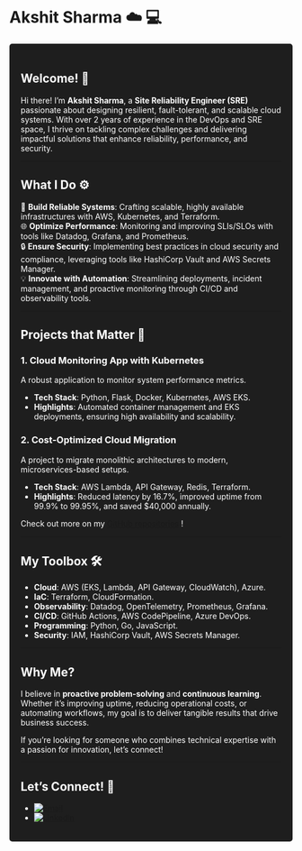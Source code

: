 # Akshit Sharma :cloud: :computer:  

<div style="background-color: #1E1E1E; color: #FFFFFF; padding: 20px; border-radius: 5px;">

## Welcome! :wave:  

Hi there! I’m **Akshit Sharma**, a **Site Reliability Engineer (SRE)** passionate about designing resilient, fault-tolerant, and scalable cloud systems. With over 2 years of experience in the DevOps and SRE space, I thrive on tackling complex challenges and delivering impactful solutions that enhance reliability, performance, and security.  

---

## What I Do :gear:  

🚀 **Build Reliable Systems**: Crafting scalable, highly available infrastructures with AWS, Kubernetes, and Terraform.  
🌐 **Optimize Performance**: Monitoring and improving SLIs/SLOs with tools like Datadog, Grafana, and Prometheus.  
🔒 **Ensure Security**: Implementing best practices in cloud security and compliance, leveraging tools like HashiCorp Vault and AWS Secrets Manager.  
💡 **Innovate with Automation**: Streamlining deployments, incident management, and proactive monitoring through CI/CD and observability tools.  

---

## Projects that Matter :rocket:  

### **1. Cloud Monitoring App with Kubernetes**  
A robust application to monitor system performance metrics.  
- **Tech Stack**: Python, Flask, Docker, Kubernetes, AWS EKS.  
- **Highlights**: Automated container management and EKS deployments, ensuring high availability and scalability.  

### **2. Cost-Optimized Cloud Migration**  
A project to migrate monolithic architectures to modern, microservices-based setups.  
- **Tech Stack**: AWS Lambda, API Gateway, Redis, Terraform.  
- **Highlights**: Reduced latency by 16.7%, improved uptime from 99.9% to 99.95%, and saved $40,000 annually.  

Check out more on my [GitHub repositories](https://github.com/akshit7165?tab=repositories) !  

---

## My Toolbox :hammer_and_wrench:  

- **Cloud**: AWS (EKS, Lambda, API Gateway, CloudWatch), Azure.  
- **IaC**: Terraform, CloudFormation.  
- **Observability**: Datadog, OpenTelemetry, Prometheus, Grafana.  
- **CI/CD**: GitHub Actions, AWS CodePipeline, Azure DevOps.  
- **Programming**: Python, Go, JavaScript.  
- **Security**: IAM, HashiCorp Vault, AWS Secrets Manager.  

---

## Why Me?  

I believe in **proactive problem-solving** and **continuous learning**. Whether it’s improving uptime, reducing operational costs, or automating workflows, my goal is to deliver tangible results that drive business success.  

If you’re looking for someone who combines technical expertise with a passion for innovation, let’s connect!  

---

## Let’s Connect! :email:  

- [![Email](https://img.shields.io/badge/Email-%E2%9C%89%EF%B8%8F-brightgreen)](mailto:akshit7165@gmail.com)  
- [![LinkedIn](https://img.shields.io/badge/LinkedIn-%F0%9F%93%8A-blue)](https://www.linkedin.com/in/akshit7165)  

</div>
